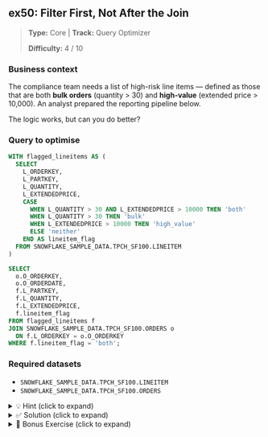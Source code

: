 ## ex50: Filter First, Not After the Join

> **Type:** Core | **Track:** Query Optimizer  
>
> **Difficulty:** 4 / 10

### Business context
The compliance team needs a list of high-risk line items — defined as those that are both **bulk orders** (quantity > 30) and **high-value** (extended price > 10,000). An analyst prepared the reporting pipeline below.

The logic works, but can you do better?

### Query to optimise

```sql
WITH flagged_lineitems AS (
  SELECT
    L_ORDERKEY,
    L_PARTKEY,
    L_QUANTITY,
    L_EXTENDEDPRICE,
    CASE
      WHEN L_QUANTITY > 30 AND L_EXTENDEDPRICE > 10000 THEN 'both'
      WHEN L_QUANTITY > 30 THEN 'bulk'
      WHEN L_EXTENDEDPRICE > 10000 THEN 'high_value'
      ELSE 'neither'
    END AS lineitem_flag
  FROM SNOWFLAKE_SAMPLE_DATA.TPCH_SF100.LINEITEM
)

SELECT
  o.O_ORDERKEY,
  o.O_ORDERDATE,
  f.L_PARTKEY,
  f.L_QUANTITY,
  f.L_EXTENDEDPRICE,
  f.lineitem_flag
FROM flagged_lineitems f
JOIN SNOWFLAKE_SAMPLE_DATA.TPCH_SF100.ORDERS o
  ON f.L_ORDERKEY = o.O_ORDERKEY
WHERE f.lineitem_flag = 'both';
```

### Required datasets

* `SNOWFLAKE_SAMPLE_DATA.TPCH_SF100.LINEITEM`
* `SNOWFLAKE_SAMPLE_DATA.TPCH_SF100.ORDERS`

<details>
<summary>💡 Hint (click to expand)</summary>

#### How to think about it

Right now:
- All line items are processed and flagged,
- All rows are joined to `ORDERS` (millions of them),
- Only afterward are rows filtered for `lineitem_flag = 'both'`.

Can we:
- **Push the filter** into the CTE,
- Or avoid evaluating flags for irrelevant rows?

This will reduce:
- Rows read,
- Join cost,
- Expression evaluations.

#### Helpful SQL concepts

`WITH`, `JOIN`, `WHERE`, filter placement, early rejection


</details>

<details>
<summary>✅ Solution (click to expand)</summary>

#### Working query

```sql
WITH filtered_lineitems AS (
  SELECT
    L_ORDERKEY,
    L_PARTKEY,
    L_QUANTITY,
    L_EXTENDEDPRICE
  FROM SNOWFLAKE_SAMPLE_DATA.TPCH_SF100.LINEITEM
  WHERE L_QUANTITY > 30 AND L_EXTENDEDPRICE > 10000
)

SELECT
  o.O_ORDERKEY,
  o.O_ORDERDATE,
  l.L_PARTKEY,
  l.L_QUANTITY,
  l.L_EXTENDEDPRICE,
  'both' AS lineitem_flag
FROM filtered_lineitems l
JOIN SNOWFLAKE_SAMPLE_DATA.TPCH_SF100.ORDERS o
  ON l.L_ORDERKEY = o.O_ORDERKEY;
```

#### Why this works

The new version:
- **Pushes filtering into the CTE**, so only relevant rows are processed,
- Avoids computing unnecessary labels for discarded rows,
- Joins only what matters — reducing join compute, memory, and execution time.

The result is **identical**, but likely runs **significantly faster**, especially on large datasets.

#### Business answer

This returns all line items that meet both bulk and value thresholds — now joined with order metadata, and flagged accordingly.

#### Take-aways

* Don’t label everything when you only care about a subset — **filter first**.
* Always ask: “Can I reduce the dataset **before** I join, compute, or group?”
* CTEs don’t guarantee pushdown — it's up to you to structure filters correctly.
* Early rejection reduces join size, cost, and execution time — especially with wide fact tables like `LINEITEM`.

</details>

<details>
<summary>🎁 Bonus Exercise (click to expand)</summary>

Refactor the query to return **all flagged line items**, including `'bulk'`, `'high_value'`, and `'both'`, but:
- Only join **orders for `'both'`-flagged** rows (for further compliance review),
- Leave other rows unjoined.

Use a `LEFT JOIN` and conditional join logic to achieve this.

</details>
